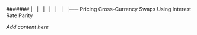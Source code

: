 ####### |   |   |   |   |   |   ├── Pricing Cross-Currency Swaps Using Interest Rate Parity

*Add content here*